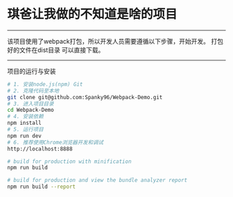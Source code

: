 # 琪爸让我做的不知道是啥的项目

------

该项目使用了webpack打包，所以开发人员需要遵循以下步骤，开始开发。
打包好的文件在dist目录 可以直接下载。

------

项目的运行与安装
``` bash
# 1. 安装node.js(npm) Git
# 2. 克隆代码至本地
git clone git@github.com:Spanky96/Webpack-Demo.git
# 3. 进入项目目录
cd Webpack-Demo
# 4. 安装依赖
npm install
# 5. 运行项目
npm run dev
# 6. 推荐使用Chrome浏览器开发和调试
http://localhost:8888

# build for production with minification
npm run build

# build for production and view the bundle analyzer report
npm run build --report


```